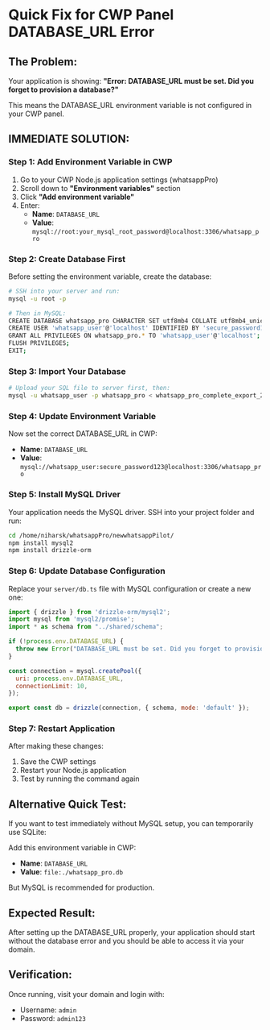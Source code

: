 # Quick Fix for CWP Panel DATABASE_URL Error

## The Problem:
Your application is showing: **"Error: DATABASE_URL must be set. Did you forget to provision a database?"**

This means the DATABASE_URL environment variable is not configured in your CWP panel.

## IMMEDIATE SOLUTION:

### Step 1: Add Environment Variable in CWP
1. Go to your CWP Node.js application settings (whatsappPro)
2. Scroll down to **"Environment variables"** section
3. Click **"Add environment variable"**
4. Enter:
   - **Name**: `DATABASE_URL`
   - **Value**: `mysql://root:your_mysql_root_password@localhost:3306/whatsapp_pro`

### Step 2: Create Database First
Before setting the environment variable, create the database:

```bash
# SSH into your server and run:
mysql -u root -p

# Then in MySQL:
CREATE DATABASE whatsapp_pro CHARACTER SET utf8mb4 COLLATE utf8mb4_unicode_ci;
CREATE USER 'whatsapp_user'@'localhost' IDENTIFIED BY 'secure_password123';
GRANT ALL PRIVILEGES ON whatsapp_pro.* TO 'whatsapp_user'@'localhost';
FLUSH PRIVILEGES;
EXIT;
```

### Step 3: Import Your Database
```bash
# Upload your SQL file to server first, then:
mysql -u whatsapp_user -p whatsapp_pro < whatsapp_pro_complete_export_2025_08_19.sql
```

### Step 4: Update Environment Variable
Now set the correct DATABASE_URL in CWP:
- **Name**: `DATABASE_URL`  
- **Value**: `mysql://whatsapp_user:secure_password123@localhost:3306/whatsapp_pro`

### Step 5: Install MySQL Driver
Your application needs the MySQL driver. SSH into your project folder and run:
```bash
cd /home/niharsk/whatsappPro/newwhatsappPilot/
npm install mysql2
npm install drizzle-orm
```

### Step 6: Update Database Configuration
Replace your `server/db.ts` file with MySQL configuration or create a new one:

```javascript
import { drizzle } from 'drizzle-orm/mysql2';
import mysql from 'mysql2/promise';
import * as schema from "../shared/schema";

if (!process.env.DATABASE_URL) {
  throw new Error("DATABASE_URL must be set. Did you forget to provision a database?");
}

const connection = mysql.createPool({
  uri: process.env.DATABASE_URL,
  connectionLimit: 10,
});

export const db = drizzle(connection, { schema, mode: 'default' });
```

### Step 7: Restart Application
After making these changes:
1. Save the CWP settings
2. Restart your Node.js application
3. Test by running the command again

## Alternative Quick Test:
If you want to test immediately without MySQL setup, you can temporarily use SQLite:

Add this environment variable in CWP:
- **Name**: `DATABASE_URL`
- **Value**: `file:./whatsapp_pro.db`

But MySQL is recommended for production.

## Expected Result:
After setting up the DATABASE_URL properly, your application should start without the database error and you should be able to access it via your domain.

## Verification:
Once running, visit your domain and login with:
- Username: `admin`
- Password: `admin123`